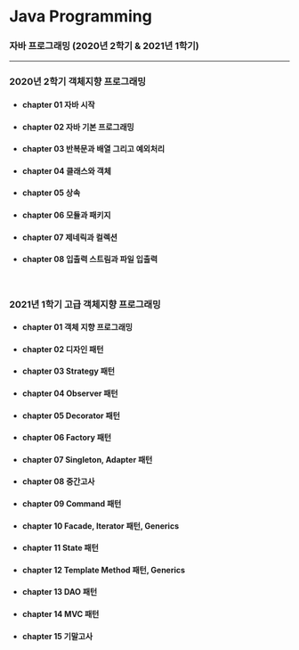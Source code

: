 # Java Programming

### 자바 프로그래밍 (2020년 2학기 & 2021년 1학기)

---

### 2020년 2학기 객체지향 프로그래밍

* #### chapter 01 자바 시작

* #### chapter 02 자바 기본 프로그래밍

* #### chapter 03 반복문과 배열 그리고 예외처리

* #### chapter 04 클래스와 객체

* #### chapter 05 상속

* #### chapter 06 모듈과 패키지

* #### chapter 07 제네릭과 컬렉션

* #### chapter 08 입출력 스트림과 파일 입출력

<br>

### 2021년 1학기 고급 객체지향 프로그래밍

* #### chapter 01 객체 지향 프로그래밍

* #### chapter 02 디자인 패턴

* #### chapter 03 Strategy 패턴

* #### chapter 04 Observer 패턴

* #### chapter 05 Decorator 패턴

* #### chapter 06 Factory 패턴

* #### chapter 07 Singleton, Adapter 패턴

* #### chapter 08 중간고사

* #### chapter 09 Command 패턴

* #### chapter 10 Facade, Iterator 패턴, Generics

* #### chapter 11 State 패턴

* #### chapter 12 Template Method 패턴, Generics

* #### chapter 13 DAO 패턴

* #### chapter 14 MVC 패턴

* #### chapter 15 기말고사

